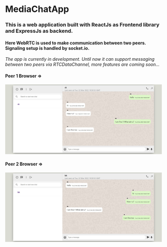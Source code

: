 # MediaChatApp
### This is a web application built with ReactJs as Frontend library and ExpressJs as backend.
#### Here WebRTC is used to make communication between two peers. Signaling setup is handled by socket.io.


_The app is currently in development. Until now it can support messaging between two peers via RTCDataChannel, more features are coming soon..._

#### Peer 1 Browser => 
 ![peer1](./frontend/images/chatapp1.jpg)
 
 #### Peer 2 Browser => 
 ![peer2](./frontend/images/chatapp2.jpg)

